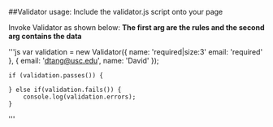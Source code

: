 ##Validator usage:
Include the validator.js script onto your page

Invoke Validator as shown below:
__The first arg are the rules and the second arg contains the data__

'''js
	var validation = new Validator({
		name: 'required|size:3'
		email: 'required'
	}, {
		email: 'dtang@usc.edu',
		name: 'David'
	});

	if (validation.passes()) {

	} else if(validation.fails()) {
		console.log(validation.errors);
	}
'''